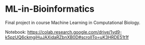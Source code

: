 # ML-in-Bioinformatics
Final project in course Machine Learning in Computational Biology.

Notebook:
https://colab.research.google.com/drive/1vd9-k5pzUQ6ckmgiHuJAXidaRZbnXB0D#scrollTo=uK3HRDE51t1f